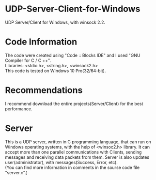 # UDP-Server-Client-for-Windows

 UDP Server/Client for Windows, with winsock 2.2.

# Code Information

 The code were created using "Code :: Blocks IDE" and I used "GNU Compiler for C / C ++".                          
 Libraries: <stdio.h>, <string.h>, <winsock2.h>                                                                                      
 This code is tested on Windows 10 Pro(32/64-bit).                                         

# Recommendations
                                                              
 I recommend download the entire projects(Server/Client) for the best performance.
                                                                                                                             
# Server

 This is a UDP server, written in C programming language, that can run on Windows operating systems, 
 with the help of <winsoc2.h> library.
 It can accept more than one parallel communications with Clients, sending messages and receiving data packets from them.
 Server is also updates user(administrator), with messages(Success, Error, etc).                                         
 (You can find more information in comments in the sourse code file "server.c".)                                         
 
 
